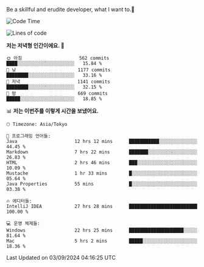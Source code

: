 Be a skillful and erudite developer, what I want to.👶

<!--START_SECTION:waka-->
![Code Time](http://img.shields.io/badge/Code%20Time-1%2C233%20hrs%2026%20mins-blue)

![Lines of code](https://img.shields.io/badge/%EC%A0%80%EB%8A%94%20%EC%97%AC%ED%83%9C%EA%B9%8C%EC%A7%80%20-2.7%20million%20%EC%A4%84%EC%9D%98%20%EC%BD%94%EB%93%9C%EB%A5%BC%20%EC%9E%91%EC%84%B1%ED%96%88%EC%96%B4%EC%9A%94.-blue)

**저는 저녁형 인간이에요. 🦉** 

```text
🌞 아침                     562 commits         ████░░░░░░░░░░░░░░░░░░░░░   15.84 % 
🌆 낮　                     1177 commits        ████████░░░░░░░░░░░░░░░░░   33.16 % 
🌃 저녁                     1141 commits        ████████░░░░░░░░░░░░░░░░░   32.15 % 
🌙 밤　                     669 commits         █████░░░░░░░░░░░░░░░░░░░░   18.85 % 
```


📊 **저는 이번주를 이렇게 시간을 보냈어요.** 

```text
🕑︎ Timezone: Asia/Tokyo

💬 프로그래밍 언어들: 
Java                     12 hrs 12 mins      ███████████░░░░░░░░░░░░░░   44.45 % 
Markdown                 7 hrs 22 mins       ███████░░░░░░░░░░░░░░░░░░   26.83 % 
HTML                     2 hrs 46 mins       ███░░░░░░░░░░░░░░░░░░░░░░   10.09 % 
Mustache                 1 hr 33 mins        █░░░░░░░░░░░░░░░░░░░░░░░░   05.64 % 
Java Properties          55 mins             █░░░░░░░░░░░░░░░░░░░░░░░░   03.38 % 

🔥 에디터들: 
IntelliJ IDEA            27 hrs 28 mins      █████████████████████████   100.00 % 

💻 운영 체제들: 
Windows                  22 hrs 25 mins      ████████████████████░░░░░   81.64 % 
Mac                      5 hrs 2 mins        █████░░░░░░░░░░░░░░░░░░░░   18.36 % 
```


 Last Updated on 03/09/2024 04:16:25 UTC
<!--END_SECTION:waka-->
